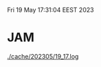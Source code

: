 Fri 19 May 17:31:04 EEST 2023
# JAM
<a href='./cache/202305/19_17.log'>./cache/202305/19_17.log</a>
